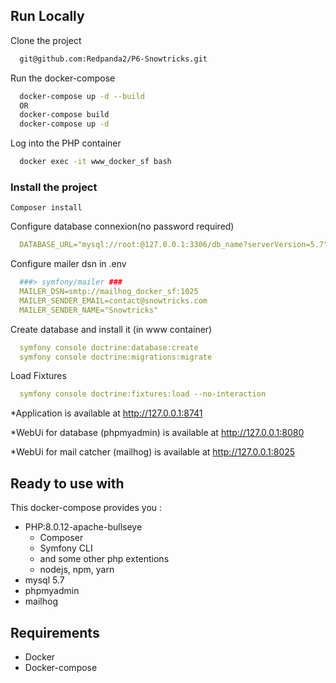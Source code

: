## Run Locally

Clone the project

```bash
  git@github.com:Redpanda2/P6-Snowtricks.git
```

Run the docker-compose

```bash
  docker-compose up -d --build
  OR
  docker-compose build
  docker-compose up -d

```

Log into the PHP container

```bash
  docker exec -it www_docker_sf bash
```

### Install the project
```
Composer install
```

Configure database connexion(no password required)
```yaml
  DATABASE_URL="mysql://root:@127.0.0.1:3306/db_name?serverVersion=5.7"
```

Configure mailer dsn in .env
```yaml
  ###> symfony/mailer ###
  MAILER_DSN=smtp://mailhog_docker_sf:1025
  MAILER_SENDER_EMAIL=contact@snowtricks.com
  MAILER_SENDER_NAME="Snowtricks"
```

Create database and install it (in www container)
```yaml
  symfony console doctrine:database:create
  symfony console doctrine:migrations:migrate
```

Load Fixtures
```yaml
  symfony console doctrine:fixtures:load --no-interaction
```


*Application is available at http://127.0.0.1:8741

*WebUi for database (phpmyadmin) is available at http://127.0.0.1:8080

*WebUi for mail catcher (mailhog) is available at http://127.0.0.1:8025


## Ready to use with

This docker-compose provides you :

- PHP:8.0.12-apache-bullseye
    - Composer
    - Symfony CLI
    - and some other php extentions
    - nodejs, npm, yarn
- mysql 5.7
- phpmyadmin
- mailhog


## Requirements

- Docker
- Docker-compose